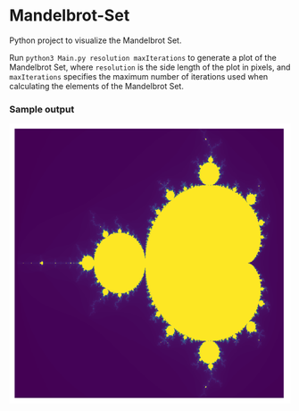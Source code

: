 # Mandelbrot-Set

Python project to visualize the Mandelbrot Set.

Run `python3 Main.py resolution maxIterations` to generate a plot of the Mandelbrot Set, where `resolution` is the side length of the plot in pixels, and `maxIterations` specifies the maximum number of iterations used when calculating the elements of the Mandelbrot Set. 

### Sample output

![](mandelbrot_set.png)
